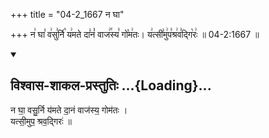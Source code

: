 +++
title = "04-2_1667 न घा"

+++
न꣢ घा꣣ व꣢सु꣣र्नि꣡ य꣢मते दा꣣नं꣡ वाज꣢꣯स्य꣣ गो꣡म꣢तः। य꣢त्सी꣣मु꣢प꣣श्र꣢व꣣द्गि꣡रः꣢ ॥ 04-2:1667 ॥

<div class="js_include" newlevelforh1="2" title="विश्वास-शाकल-प्रस्तुतिः" unfilled url="/vedAH_Rk/shAkalam/saMhitA/vishvAsa-prastutiH/06/045/23_na_ghA.md">
<details open><summary><h2>विश्वास-शाकल-प्रस्तुतिः ...{Loading}...</h2></summary>


न घा॒ वसु॒र्नि य॑मते दा॒नं वाज॑स्य॒ गोम॑तः ।  
यत्सी॒मुप॒ श्रव॒द्गिरः॑ ॥

</details>
</div>